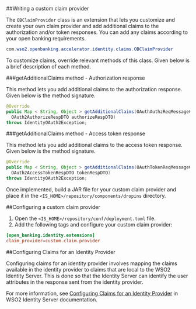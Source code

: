 ##Writing a custom claim provider

The `OBClaimProvider` class is an extension that lets you customize and create your own claim provider and add 
additional claims to the authorization and/or token responses. You can add any claims according to your open banking 
requirements. 

``` java
com.wso2.openbanking.accelerator.identity.claims.OBClaimProvider
```

To customize claims, override relevant methods of this class. Given below is a brief description of each method.

###getAdditionalClaims method - Authorization response

This method lets you add additional claims to the authorization response. Given below is the method signature.

``` java
@Override
public Map < String, Object > getAdditionalClaims(OAuthAuthzReqMessageContext authAuthzReqMessageContext,
  OAuth2AuthorizeRespDTO authorizeRespDTO)
throws IdentityOAuth2Exception;
```

###getAdditionalClaims method - Access token response

This method lets you add additional claims to the access token response. Given below is the method signature.

``` java
@Override
public Map < String, Object > getAdditionalClaims(OAuthTokenReqMessageContext tokenReqMessageContext,
  OAuth2AccessTokenRespDTO tokenRespDTO)
throws IdentityOAuth2Exception;
```

Once implemented, build a JAR file for your custom claim provider and place it in the 
`<IS_HOME>/repository/components/dropins` directory. 

##Configuring a custom claim provider

1. Open the `<IS_HOME>/repository/conf/deployment.toml` file.
2. Add the following tags and configure your custom claim provider:

``` toml
[open_banking.identity.extensions]
claim_provider=custom.claim.provider
```

##Configuring Claims for an Identity Provider

Configuring claims for an identity provider involves mapping the claims available in the identity provider to claims 
that are local to the WSO2 Identity Server. This is done so that the Identity Server can identify the user attributes 
in the response sent from the identity provider. 

For more information, see [Configuring Claims for an Identity Provider](https://is.docs.wso2.com/en/5.9.0/learn/configuring-claims-for-an-identity-provider/#configuring-claims-for-an-identity-provider) 
in WSO2 Identity Server documentation.

